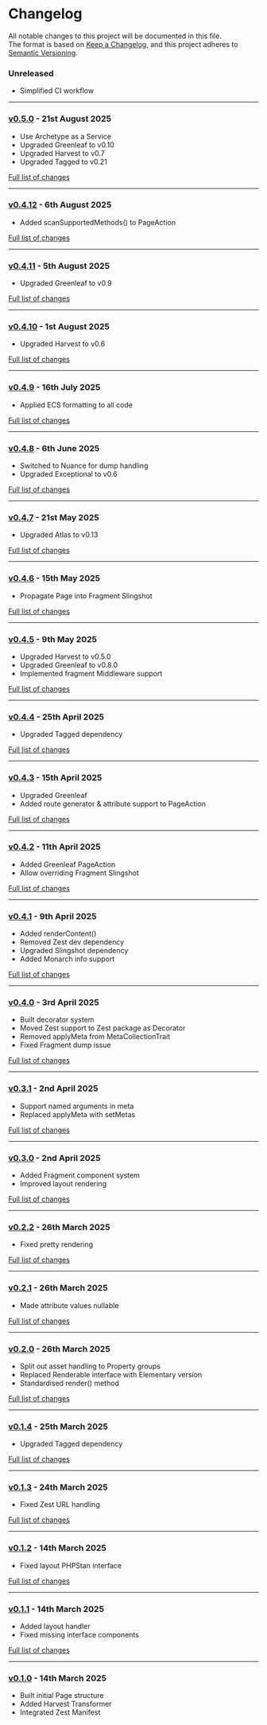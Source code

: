 # Changelog

All notable changes to this project will be documented in this file.<br>
The format is based on [Keep a Changelog](https://keepachangelog.com/en/1.0.0/),
and this project adheres to [Semantic Versioning](https://semver.org/spec/v2.0.0.html).

### Unreleased
- Simplified CI workflow

---

### [v0.5.0](https://github.com/decodelabs/horizon/commits/v0.5.0) - 21st August 2025

- Use Archetype as a Service
- Upgraded Greenleaf to v0.10
- Upgraded Harvest to v0.7
- Upgraded Tagged to v0.21

[Full list of changes](https://github.com/decodelabs/horizon/compare/v0.4.12...v0.5.0)

---

### [v0.4.12](https://github.com/decodelabs/horizon/commits/v0.4.12) - 6th August 2025

- Added scanSupportedMethods() to PageAction

[Full list of changes](https://github.com/decodelabs/horizon/compare/v0.4.11...v0.4.12)

---

### [v0.4.11](https://github.com/decodelabs/horizon/commits/v0.4.11) - 5th August 2025

- Upgraded Greenleaf to v0.9

[Full list of changes](https://github.com/decodelabs/horizon/compare/v0.4.10...v0.4.11)

---

### [v0.4.10](https://github.com/decodelabs/horizon/commits/v0.4.10) - 1st August 2025

- Upgraded Harvest to v0.6

[Full list of changes](https://github.com/decodelabs/horizon/compare/v0.4.9...v0.4.10)

---

### [v0.4.9](https://github.com/decodelabs/horizon/commits/v0.4.9) - 16th July 2025

- Applied ECS formatting to all code

[Full list of changes](https://github.com/decodelabs/horizon/compare/v0.4.8...v0.4.9)

---

### [v0.4.8](https://github.com/decodelabs/horizon/commits/v0.4.8) - 6th June 2025

- Switched to Nuance for dump handling
- Upgraded Exceptional to v0.6

[Full list of changes](https://github.com/decodelabs/horizon/compare/v0.4.7...v0.4.8)

---

### [v0.4.7](https://github.com/decodelabs/horizon/commits/v0.4.7) - 21st May 2025

- Upgraded Atlas to v0.13

[Full list of changes](https://github.com/decodelabs/horizon/compare/v0.4.6...v0.4.7)

---

### [v0.4.6](https://github.com/decodelabs/horizon/commits/v0.4.6) - 15th May 2025

- Propagate Page into Fragment Slingshot

[Full list of changes](https://github.com/decodelabs/horizon/compare/v0.4.5...v0.4.6)

---

### [v0.4.5](https://github.com/decodelabs/horizon/commits/v0.4.5) - 9th May 2025

- Upgraded Harvest to v0.5.0
- Upgraded Greenleaf to v0.8.0
- Implemented fragment Middleware support

[Full list of changes](https://github.com/decodelabs/horizon/compare/v0.4.4...v0.4.5)

---

### [v0.4.4](https://github.com/decodelabs/horizon/commits/v0.4.4) - 25th April 2025

- Upgraded Tagged dependency

[Full list of changes](https://github.com/decodelabs/horizon/compare/v0.4.3...v0.4.4)

---

### [v0.4.3](https://github.com/decodelabs/horizon/commits/v0.4.3) - 15th April 2025

- Upgraded Greenleaf
- Added route generator & attribute support to PageAction

[Full list of changes](https://github.com/decodelabs/horizon/compare/v0.4.2...v0.4.3)

---

### [v0.4.2](https://github.com/decodelabs/horizon/commits/v0.4.2) - 11th April 2025

- Added Greenleaf PageAction
- Allow overriding Fragment Slingshot

[Full list of changes](https://github.com/decodelabs/horizon/compare/v0.4.1...v0.4.2)

---

### [v0.4.1](https://github.com/decodelabs/horizon/commits/v0.4.1) - 9th April 2025

- Added renderContent()
- Removed Zest dev dependency
- Upgraded Slingshot dependency
- Added Monarch info support

[Full list of changes](https://github.com/decodelabs/horizon/compare/v0.4.0...v0.4.1)

---

### [v0.4.0](https://github.com/decodelabs/horizon/commits/v0.4.0) - 3rd April 2025

- Built decorator system
- Moved Zest support to Zest package as Decorator
- Removed applyMeta from MetaCollectionTrait
- Fixed Fragment dump issue

[Full list of changes](https://github.com/decodelabs/horizon/compare/v0.3.1...v0.4.0)

---

### [v0.3.1](https://github.com/decodelabs/horizon/commits/v0.3.1) - 2nd April 2025

- Support named arguments in meta
- Replaced applyMeta with setMetas

[Full list of changes](https://github.com/decodelabs/horizon/compare/v0.3.0...v0.3.1)

---

### [v0.3.0](https://github.com/decodelabs/horizon/commits/v0.3.0) - 2nd April 2025

- Added Fragment component system
- Improved layout rendering

[Full list of changes](https://github.com/decodelabs/horizon/compare/v0.2.2...v0.3.0)

---

### [v0.2.2](https://github.com/decodelabs/horizon/commits/v0.2.2) - 26th March 2025

- Fixed pretty rendering

[Full list of changes](https://github.com/decodelabs/horizon/compare/v0.2.1...v0.2.2)

---

### [v0.2.1](https://github.com/decodelabs/horizon/commits/v0.2.1) - 26th March 2025

- Made attribute values nullable

[Full list of changes](https://github.com/decodelabs/horizon/compare/v0.2.0...v0.2.1)

---

### [v0.2.0](https://github.com/decodelabs/horizon/commits/v0.2.0) - 26th March 2025

- Split out asset handling to Property groups
- Replaced Renderable interface with Elementary version
- Standardised render() method

[Full list of changes](https://github.com/decodelabs/horizon/compare/v0.1.4...v0.2.0)

---

### [v0.1.4](https://github.com/decodelabs/horizon/commits/v0.1.4) - 25th March 2025

- Upgraded Tagged dependency

[Full list of changes](https://github.com/decodelabs/horizon/compare/v0.1.3...v0.1.4)

---

### [v0.1.3](https://github.com/decodelabs/horizon/commits/v0.1.3) - 24th March 2025

- Fixed Zest URL handling

[Full list of changes](https://github.com/decodelabs/horizon/compare/v0.1.2...v0.1.3)

---

### [v0.1.2](https://github.com/decodelabs/horizon/commits/v0.1.2) - 14th March 2025

- Fixed layout PHPStan interface

[Full list of changes](https://github.com/decodelabs/horizon/compare/v0.1.1...v0.1.2)

---

### [v0.1.1](https://github.com/decodelabs/horizon/commits/v0.1.1) - 14th March 2025

- Added layout handler
- Fixed missing interface components

[Full list of changes](https://github.com/decodelabs/horizon/compare/v0.1.0...v0.1.1)

---

### [v0.1.0](https://github.com/decodelabs/horizon/commits/v0.1.0) - 14th March 2025

- Built initial Page structure
- Added Harvest Transformer
- Integrated Zest Manifest
